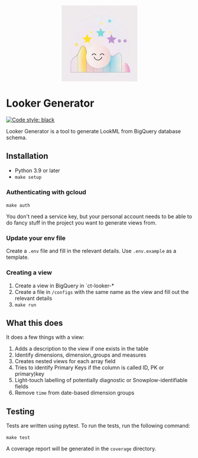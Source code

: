 <center><img src="img/icon.png"></center>

# Looker Generator

[![Code style: black](https://img.shields.io/badge/code%20style-black-000000.svg)](https://github.com/psf/black)

Looker Generator is a tool to generate LookML from BigQuery database schema.


## Installation

- Python 3.9 or later
- `make setup`

### Authenticating with gcloud

`make auth`

You don't need a service key, but your personal account needs to be able to do fancy stuff in the project you want to generate views from.
### Update your env file

Create a `.env` file and fill in the relevant details. Use `.env.example` as a template.

### Creating a view

1. Create a view in BigQuery in `ct-looker-*
2. Create a file in `/configs` with the same name as the view and fill out the relevant details
3. `make run`


## What this does

It does a few things with a view:

1. Adds a description to the view if one exists in the table
2. Identify dimensions, dimension_groups and measures
3. Creates nested views for each array field
4. Tries to identify Primary Keys if the column is called ID, PK or primary)key
5. Light-touch labelling of potentially diagnostic or Snowplow-identifiable fields
6. Remove `time` from date-based dimension groups

## Testing

Tests are written using pytest. To run the tests, run the following command:

```make test```

A coverage report will be generated in the `coverage` directory.
